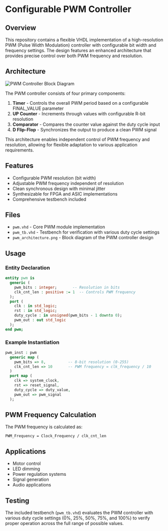# Configurable PWM Controller

## Overview
This repository contains a flexible VHDL implementation of a high-resolution PWM (Pulse Width Modulation) controller with configurable bit width and frequency settings. The design features an enhanced architecture that provides precise control over both PWM frequency and resolution.

## Architecture

![PWM Controller Block Diagram](pwm_architecture.png)

The PWM controller consists of four primary components:

1. **Timer** - Controls the overall PWM period based on a configurable FINAL_VALUE parameter
2. **UP Counter** - Increments through values with configurable R-bit resolution
3. **Comparator** - Compares the counter value against the duty cycle input
4. **D Flip-Flop** - Synchronizes the output to produce a clean PWM signal

This architecture enables independent control of PWM frequency and resolution, allowing for flexible adaptation to various application requirements.

## Features
- Configurable PWM resolution (bit width)
- Adjustable PWM frequency independent of resolution
- Clean synchronous design with minimal jitter
- Synthesizable for FPGA and ASIC implementations
- Comprehensive testbench included

## Files
- `pwm.vhd` - Core PWM module implementation
- `pwm_tb.vhd` - Testbench for verification with various duty cycle settings
- `pwm_architecture.png` - Block diagram of the PWM controller design

## Usage

### Entity Declaration
```vhdl
entity pwm is
  generic (
    pwm_bits : integer;       -- Resolution in bits
    clk_cnt_len : positive := 1  -- Controls PWM frequency
  );
  port (
    clk : in std_logic;
    rst : in std_logic;
    duty_cycle : in unsigned(pwm_bits - 1 downto 0);
    pwm_out : out std_logic
  );
end pwm;
```

### Example Instantiation
```vhdl
pwm_inst : pwm
  generic map (
    pwm_bits => 8,          -- 8-bit resolution (0-255)
    clk_cnt_len => 10       -- PWM frequency = clk_frequency / 10
  )
  port map (
    clk => system_clock,
    rst => reset_signal,
    duty_cycle => duty_value,
    pwm_out => pwm_signal
  );
```

## PWM Frequency Calculation
The PWM frequency is calculated as:
```
PWM_Frequency = Clock_Frequency / clk_cnt_len
```

## Applications
- Motor control
- LED dimming
- Power regulation systems
- Signal generation
- Audio applications

## Testing
The included testbench (`pwm_tb.vhd`) evaluates the PWM controller with various duty cycle settings (0%, 25%, 50%, 75%, and 100%) to verify proper operation across the full range of possible values.
